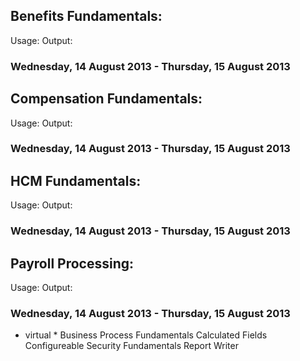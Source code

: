 ## Benefits Fundamentals:
Usage: <?php showallbenefits(); ?>
Output: <h3>Wednesday, 14 August 2013 - Thursday, 15 August 2013</h3>

## Compensation Fundamentals:
Usage: <?php showallcompensation(); ?>
Output: <h3>Wednesday, 14 August 2013 - Thursday, 15 August 2013</h3>

## HCM Fundamentals:
Usage: <?php showallhcm(); ?>
Output: <h3>Wednesday, 14 August 2013 - Thursday, 15 August 2013</h3>

## Payroll Processing:
Usage: <?php showallpayroll(); ?>
Output: <h3>Wednesday, 14 August 2013 - Thursday, 15 August 2013</h3>



* virtual *
	Business Process Fundamentals
	Calculated Fields
	Configureable Security Fundamentals
	Report Writer